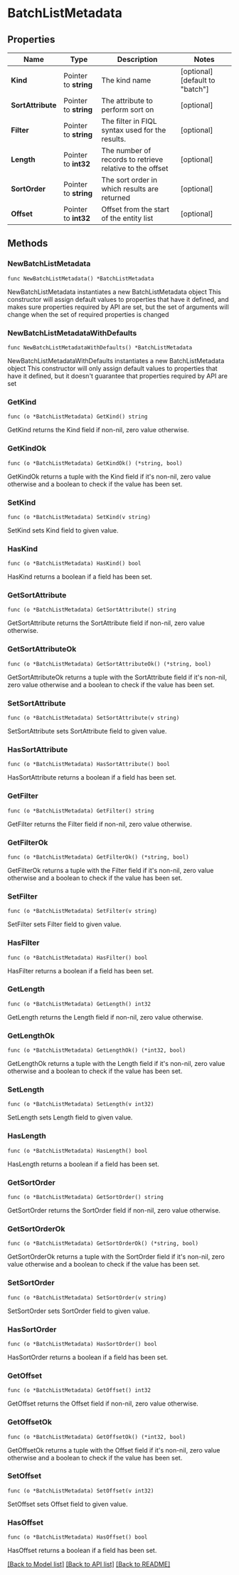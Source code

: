 # BatchListMetadata

## Properties

Name | Type | Description | Notes
------------ | ------------- | ------------- | -------------
**Kind** | Pointer to **string** | The kind name | [optional] [default to "batch"]
**SortAttribute** | Pointer to **string** | The attribute to perform sort on | [optional] 
**Filter** | Pointer to **string** | The filter in FIQL syntax used for the results. | [optional] 
**Length** | Pointer to **int32** | The number of records to retrieve relative to the offset | [optional] 
**SortOrder** | Pointer to **string** | The sort order in which results are returned | [optional] 
**Offset** | Pointer to **int32** | Offset from the start of the entity list | [optional] 

## Methods

### NewBatchListMetadata

`func NewBatchListMetadata() *BatchListMetadata`

NewBatchListMetadata instantiates a new BatchListMetadata object
This constructor will assign default values to properties that have it defined,
and makes sure properties required by API are set, but the set of arguments
will change when the set of required properties is changed

### NewBatchListMetadataWithDefaults

`func NewBatchListMetadataWithDefaults() *BatchListMetadata`

NewBatchListMetadataWithDefaults instantiates a new BatchListMetadata object
This constructor will only assign default values to properties that have it defined,
but it doesn't guarantee that properties required by API are set

### GetKind

`func (o *BatchListMetadata) GetKind() string`

GetKind returns the Kind field if non-nil, zero value otherwise.

### GetKindOk

`func (o *BatchListMetadata) GetKindOk() (*string, bool)`

GetKindOk returns a tuple with the Kind field if it's non-nil, zero value otherwise
and a boolean to check if the value has been set.

### SetKind

`func (o *BatchListMetadata) SetKind(v string)`

SetKind sets Kind field to given value.

### HasKind

`func (o *BatchListMetadata) HasKind() bool`

HasKind returns a boolean if a field has been set.

### GetSortAttribute

`func (o *BatchListMetadata) GetSortAttribute() string`

GetSortAttribute returns the SortAttribute field if non-nil, zero value otherwise.

### GetSortAttributeOk

`func (o *BatchListMetadata) GetSortAttributeOk() (*string, bool)`

GetSortAttributeOk returns a tuple with the SortAttribute field if it's non-nil, zero value otherwise
and a boolean to check if the value has been set.

### SetSortAttribute

`func (o *BatchListMetadata) SetSortAttribute(v string)`

SetSortAttribute sets SortAttribute field to given value.

### HasSortAttribute

`func (o *BatchListMetadata) HasSortAttribute() bool`

HasSortAttribute returns a boolean if a field has been set.

### GetFilter

`func (o *BatchListMetadata) GetFilter() string`

GetFilter returns the Filter field if non-nil, zero value otherwise.

### GetFilterOk

`func (o *BatchListMetadata) GetFilterOk() (*string, bool)`

GetFilterOk returns a tuple with the Filter field if it's non-nil, zero value otherwise
and a boolean to check if the value has been set.

### SetFilter

`func (o *BatchListMetadata) SetFilter(v string)`

SetFilter sets Filter field to given value.

### HasFilter

`func (o *BatchListMetadata) HasFilter() bool`

HasFilter returns a boolean if a field has been set.

### GetLength

`func (o *BatchListMetadata) GetLength() int32`

GetLength returns the Length field if non-nil, zero value otherwise.

### GetLengthOk

`func (o *BatchListMetadata) GetLengthOk() (*int32, bool)`

GetLengthOk returns a tuple with the Length field if it's non-nil, zero value otherwise
and a boolean to check if the value has been set.

### SetLength

`func (o *BatchListMetadata) SetLength(v int32)`

SetLength sets Length field to given value.

### HasLength

`func (o *BatchListMetadata) HasLength() bool`

HasLength returns a boolean if a field has been set.

### GetSortOrder

`func (o *BatchListMetadata) GetSortOrder() string`

GetSortOrder returns the SortOrder field if non-nil, zero value otherwise.

### GetSortOrderOk

`func (o *BatchListMetadata) GetSortOrderOk() (*string, bool)`

GetSortOrderOk returns a tuple with the SortOrder field if it's non-nil, zero value otherwise
and a boolean to check if the value has been set.

### SetSortOrder

`func (o *BatchListMetadata) SetSortOrder(v string)`

SetSortOrder sets SortOrder field to given value.

### HasSortOrder

`func (o *BatchListMetadata) HasSortOrder() bool`

HasSortOrder returns a boolean if a field has been set.

### GetOffset

`func (o *BatchListMetadata) GetOffset() int32`

GetOffset returns the Offset field if non-nil, zero value otherwise.

### GetOffsetOk

`func (o *BatchListMetadata) GetOffsetOk() (*int32, bool)`

GetOffsetOk returns a tuple with the Offset field if it's non-nil, zero value otherwise
and a boolean to check if the value has been set.

### SetOffset

`func (o *BatchListMetadata) SetOffset(v int32)`

SetOffset sets Offset field to given value.

### HasOffset

`func (o *BatchListMetadata) HasOffset() bool`

HasOffset returns a boolean if a field has been set.


[[Back to Model list]](../README.md#documentation-for-models) [[Back to API list]](../README.md#documentation-for-api-endpoints) [[Back to README]](../README.md)


